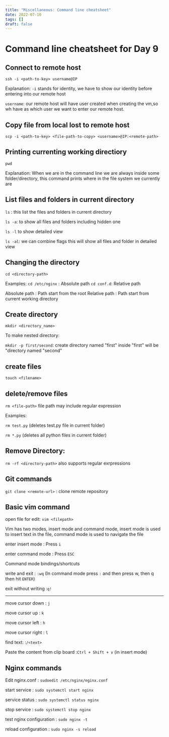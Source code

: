 ```yaml
---
title: "Miscellaneous: Command line cheatsheet"
date: 2022-07-10
tags: []
draft: false
---
```


# Command line cheatsheet for Day 9

## Connect to remote host

`ssh -i <path-to-key> username@IP`

Explanation:
`-i` stands for identity, we have to show our identity before entering into our remote host

`username`: our remote host will have user created when creating the vm,so wh have as which user we want to enter our remote host.

## Copy file from local lost to remote host

`scp -i <path-to-key> <file-path-to-copy> <username>@IP:<remote-path>`

## Printing currenting working directiory

`pwd`

Explanation:
When we are in the command line we are always inside some folder/directory, this command prints where in the file system we currently are

## List files and folders in current directory

`ls` : this list the files and folders in current directory

`ls -a`: to show all files and folders including hidden one

`ls -l` to show detailed view

`ls -al`: we can combine flags this will show all files and folder in detailed view

## Changing the directory

`cd <directory-path>`

Examples:
`cd /etc/nginx` : Absolute path
`cd conf.d`: Relative path

Absolute path : Path start from the root
Relative path : Path start from current working directory

## Create directory

`mkdir <directory_name>`

To make nested directory:

`mkdir -p first/second`: create directory named "first" inside "first" will be "directory named "second"

## create files

`touch <filename>`

## delete/remove files

`rm <file-path>` file path may include regular expression

Examples:

`rm test.py` (deletes test.py file in current folder)

`rm *.py` (deletes all python files in current folder)

## Remove Directory:

`rm -rf <directory-path>` also supports regular exrpressions

## Git commands

`git clone <remote-url>` : clone remote repository

## Basic vim command

open file for edit: `vim <filepath>`

Vim has two modes, insert mode and command mode, insert mode is used to insert text in the file, command mode is used to navigate the file

enter insert mode : Press `i`

enter command mode : Press `ESC`

Command mode bindings/shortcuts

write and exit : `:wq` (In command mode press `:` and then press w, then q then hit `ENTER`)

exit without writing :`q!`

---

move cursor down : `j`

move cursor up : `k`

move cursor left : `h`

move cursor right : `l`

find text: :`/<text>`

Paste the content from clip board :`Ctrl + Shift + v` (in insert mode)

## Nginx commands

Edit nginx.conf : `sudoedit /etc/nginx/nginx.conf`

start service : `sudo systemctl start nginx`

service status : `sudo systemctl status nginx`

stop service : `sudo systemctl stop nginx`

test nginx configuration : `sudo nginx -t`

reload configuration : `sudo nginx -s reload`
